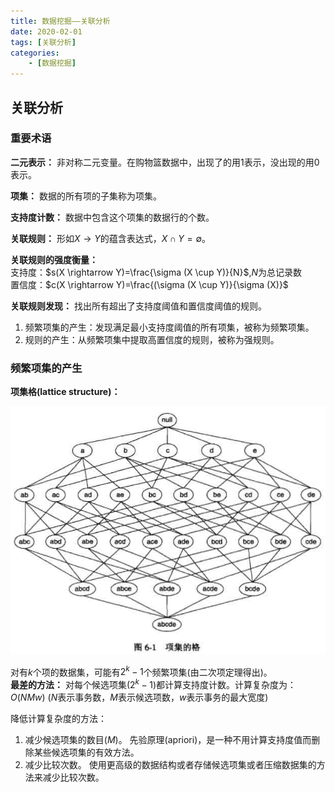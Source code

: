 ```yaml
---
title: 数据挖掘——关联分析
date: 2020-02-01
tags: [关联分析]
categories:
    - [数据挖掘]
---
```


## 关联分析

### 重要术语  

**二元表示：**
非对称二元变量。在购物篮数据中，出现了的用1表示，没出现的用0表示。

**项集：**
数据的所有项的子集称为项集。  

**支持度计数：**
数据中包含这个项集的数据行的个数。  

**关联规则：**
形如$X \rightarrow Y$的蕴含表达式，$X \cap Y = \emptyset$。  

**关联规则的强度衡量：**  
支持度：$s(X \rightarrow Y)=\frac{\sigma (X \cup Y)}{N}$,$N$为总记录数  
置信度：$c(X \rightarrow Y)=\frac{(\sigma (X \cup Y)}{\sigma (X)}$  

**关联规则发现：**
找出所有超出了支持度阈值和置信度阈值的规则。  

1. 频繁项集的产生：发现满足最小支持度阈值的所有项集，被称为频繁项集。
2. 规则的产生：从频繁项集中提取高置信度的规则，被称为强规则。

### 频繁项集的产生

**项集格(lattice structure)：**

![picture 1](../../../assets/%E6%95%B0%E6%8D%AE%E6%8C%96%E6%8E%98/%E6%95%B0%E6%8D%AE%E6%8C%96%E6%8E%98-%E5%85%B3%E8%81%94%E5%88%86%E6%9E%90/74c4e14f04dbea6655da3cb716f11e92e27f7224f68da0ba92808ffc50ce66d0.png)  

对有$k$个项的数据集，可能有$2^k-1$个频繁项集(由二次项定理得出)。  
**最差的方法：**
对每个候选项集($2^k-1$)都计算支持度计数。计算复杂度为：$O(NMw)$ ($N$表示事务数，$M$表示候选项数，$w$表示事务的最大宽度)  

降低计算复杂度的方法：

1. 减少候选项集的数目($M$)。
先验原理(apriori)，是一种不用计算支持度值而删除某些候选项集的有效方法。  
2. 减少比较次数。
使用更高级的数据结构或者存储候选项集或者压缩数据集的方法来减少比较次数。  
